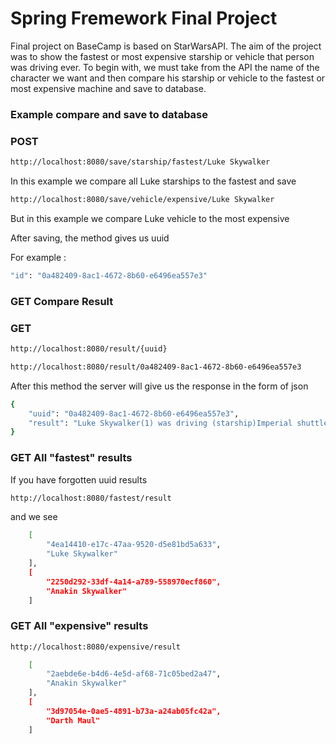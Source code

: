 
# Spring Fremework Final Project

Final project on BaseCamp is based on StarWarsAPI. The aim of the project was to show the fastest or most expensive starship or vehicle that person was driving ever.
To begin with, we must take from the API the name of the character we want and then compare his starship or vehicle to the fastest or most expensive machine and save to database.

### Example compare and  save to database
### POST
```bash
http://localhost:8080/save/starship/fastest/Luke Skywalker
```
In this example we compare all Luke starships to the fastest and save

```bash
http://localhost:8080/save/vehicle/expensive/Luke Skywalker
```
But in this example we compare Luke vehicle to the most expensive

After saving, the method gives us uuid

For example :
```bash
"id": "0a482409-8ac1-4672-8b60-e6496ea557e3"
```

### GET Compare Result
### GET 
```bash
http://localhost:8080/result/{uuid}
```
```bash
http://localhost:8080/result/0a482409-8ac1-4672-8b60-e6496ea557e3
```
After this method the server will give us the response in the form of json

```bash
{
    "uuid": "0a482409-8ac1-4672-8b60-e6496ea557e3",
    "result": "Luke Skywalker(1) was driving (starship)Imperial shuttle(22) and it cost 240000"
}
```

### GET All "fastest" results
If you have forgotten uuid results

```bash
http://localhost:8080/fastest/result
```
and we see

```bash
    [
        "4ea14410-e17c-47aa-9520-d5e81bd5a633",
        "Luke Skywalker"
    ],
    [
        "2250d292-33df-4a14-a789-558970ecf860",
        "Anakin Skywalker"
    ]
```
### GET All "expensive" results

```bash
http://localhost:8080/expensive/result
```

```bash
    [
        "2aebde6e-b4d6-4e5d-af68-71c05bed2a47",
        "Anakin Skywalker"
    ],
    [
        "3d97054e-0ae5-4891-b73a-a24ab05fc42a",
        "Darth Maul"
    ]
```    
